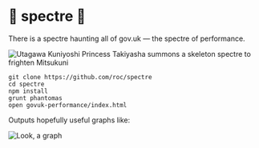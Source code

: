 :ghost: spectre :ghost:
=======================

There is a spectre haunting all of gov.uk — the spectre of performance.

![Utagawa Kuniyoshi Princess Takiyasha summons a skeleton spectre to frighten Mitsukuni](http://i.imgur.com/Zrzu2iS.jpg "Utagawa Kuniyoshi Princess Takiyasha summons a skeleton spectre to frighten Mitsukuni. The skeleton is all like 'have you tried loading this page from a field in East Anglia mate?'")

```
git clone https://github.com/roc/spectre
cd spectre
npm install
grunt phantomas
open govuk-performance/index.html
```

Outputs hopefully useful graphs like:

![Look, a graph](http://cl.ly/image/3U2T0h3B3Y2h/Screen%20Shot%202014-02-19%20at%2019.30.30.png)

